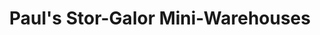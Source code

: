 ---
title: "Paul's Stor-Galor Mini-Warehouses"
url: /galveston/pauls-stor-galor-mini-warehouses/
shop: storage rental
---